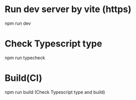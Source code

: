 # Run dev server by vite (https)
npm run dev

# Check Typescript type
npm run typecheck

# Build(CI)
npm run build
(Check Typescript type and build)
